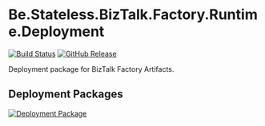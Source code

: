 # Be.Stateless.BizTalk.Factory.Runtime.Deployment

[![Build Status](https://dev.azure.com/icraftsoftware/be.stateless/_apis/build/status/Be.Stateless.BizTalk.Factory.Runtime.Deployment%20Manual%20Release?branchName=master)](https://dev.azure.com/icraftsoftware/be.stateless/_build/latest?definitionId=89&branchName=master)
[![GitHub Release](https://img.shields.io/github/v/release/icraftsoftware/Be.Stateless.BizTalk.Factory.Runtime.Deployment?label=Release)](https://github.com/icraftsoftware/Be.Stateless.BizTalk.Factory.Runtime.Deployment/releases/latest)

Deployment package for BizTalk Factory Artifacts.

## Deployment Packages

[![Deployment Package](https://img.shields.io/nuget/v/Be.Stateless.BizTalk.XLang.svg?label=Be.Stateless.BizTalk.Factory.Runtime.Deployment.zip&style=flat)](https://github.com/icraftsoftware/Be.Stateless.BizTalk.Factory.Runtime.Deployment/releases/latest/download/Be.Stateless.BizTalk.Factory.Runtime.Deployment.zip)
